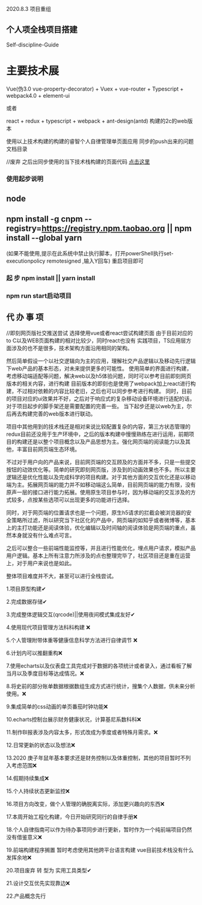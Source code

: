 2020.8.3 项目重组

## 个人项全栈项目搭建

Self-discipline-Guide
# 主要技术展
Vue(伪3.0 vue-property-decorator) + Vuex + vue-router + Typescript + webpack4.0 + element-ui

或者

react + redux + typescript + webpack + ant-design(antd) 构建的2c的web版本


使用以上技术构建的构建的睿智个人自律管理单页面应用
同步的push出来的问题文档目录

//废弃  之后出同步使用的当下技术栈构建的页面代码
[点击这里](https://github.com/miles97/projectDailyQuestion/blob/master/disciplineSync.md)

### 使用起步说明

## node  

## npm install -g cnpm --registry=https://registry.npm.taobao.org  || npm install --global yarn

(如果不能使用,提示在此系统中禁止执行脚本，打开powerShell执行set-executionpolicy remotesigned ,输入Y回车) 重启项目即可

### 起  步 npm install || yarn install 

### npm run start启动项目


## 代  办  事  项

//即刻网页版社交推送尝试  选择使用vue或者react尝试构建页面 由于目前对应的to C以及WEB页面构建的相对比较少，同时react也没有
实践项目，TS应用层方面涉及的也不是很多，技术架构方面沿用相同的架构。

然后简单假设一个以社交逻辑向为主的应用，理解社交产品逻辑以及移动先行逻辑下web产品的基本形态，对未来提供更多的可能性。
使用简单的界面进行构建，考虑移动端适配等问题，解决web以及h5体验问题，同时可以参考目前即刻网页版本的相关内容，进行构建
目前版本的即刻也是使用了webpack加上react进行构建，不过相对依赖的内容比较老旧，之后也可以同步参考进行构建。
同时，目前的项目对应的ui效果并不好，之后对于响应式的复杂移动设备环境进行适配的话，对于项目起步的脚手架还是需要配置的完善一些。
当下起步还是以web为主，尔后再去构建完善的web版本进行联动。

项目中其他用到的技术栈还是相对来说比较配置复杂的内容，第三方状态管理的redux目前还没用于生产环境中，之后的版本构建中慢慢熟练在进行运用，前期项目的构建还是以整个项目概念以及产品思想为主。强化网页端的阅读能力以及其他，丰富目前网页端生态环境。

不过对于用户向的产品来说，目前网页端的交互顾及的方面并不多，只是一些提交按钮的动效优化等。简单的研究即刻网页版，涉及到的动画效果也不多。所以主要逻辑还是优化性能以及完成科学的项目构建。对于其他方面的交互优化还是以移动端为主。拓展网页端的能力并不如移动端这么简单，目前网页端的能力有限，没有原声一层的接口进行能力拓展。使用原生项目参与时，因为移动端的交互涉及的方式较多，点按某些选项可以出现更多的功能进行选择。

同时，对于网页端的位置请求也是一个问题，原生h5请求的拦截会被浏览器的安全策略所过滤，所以研究当下社区化的产品中，网页端的如知乎或者微博等，基本上的主打功能还是阅读体验，优化编辑以及时间轴的阅读体验是网页端的重点，虽然本身就没有什么难点可言。

之后可以整合一些前端性能监控等，并且进行性能优化，埋点用户请求，模拟产品用户逻辑。基本上所有注意力所涉及的点也整理完毕了，社区项目还是重在运营上，对于用户来说也是如此。

整体项目难度并不大，甚至可以进行全栈尝试。


1.项目原型构建✔

2.完成数据存储✔

3.完成整体逻辑交互(qrcode)||使用夜间模式集成友好✔

4.使用现代项目管理方法科科构建 ❌

5.个人管理附带体重等健康信息科学方法进行自律调节 ❌

6.计划内可以推翻重构❌

7.使用echarts以及仪表盘工具完成对于数据的各项统计或者录入，通过看板了解当月以及季度目标等达成情况。❌

8.将史前的部分账单数据根据数组生成方式进行统计，搜集个人数据，供未来分析使用。❌

9.集成简单的css动画的单页番茄时钟功能❌

10.echarts控制台展示财务健康状况，计算基尼系数科科❌

11.制作BI报表涉及内容太多，形式改成为季度或者特殊月需求。❌

12.日常更新的状态以及想法❌

13.2020 庚子年鼠年基本要求还是财务控制以及体重控制，其他的项目暂时不列入考虑范围❌

14.假期持续集成❌

15.个人持续状态更新监控❌

16.项目方向改变，做个人管理的确脱离实际，添加更兴趣向的东西❌

17.本周开始工程化构建，今日开始研究同行的自律手册❌

18.个人自律指南可以作为待办事项同步进行更新，暂时作为一个纯前端项目仍然没有借鉴意义❌

19.前端构建程序搁置  暂时考虑使用其他跨平台语言构建  vue目前技术栈没有什么发挥余地❌

20.项目废弃 转 型为 实用工具类型✔

21.设计交互优先实现靠边❌

22.产品概念先行
